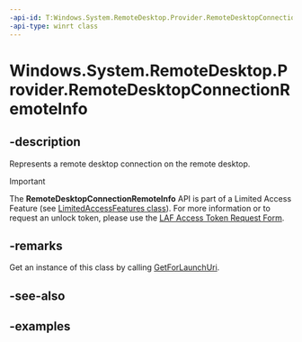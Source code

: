 ```yaml
---
-api-id: T:Windows.System.RemoteDesktop.Provider.RemoteDesktopConnectionRemoteInfo
-api-type: winrt class
---
```


# Windows.System.RemoteDesktop.Provider.RemoteDesktopConnectionRemoteInfo

<!--
public sealed class RemoteDesktopConnectionRemoteInfo : System.IDisposable
-->


## -description

Represents a remote desktop connection on the remote desktop.

> [!IMPORTANT]
> The **RemoteDesktopConnectionRemoteInfo** API is part of a Limited Access Feature (see [LimitedAccessFeatures class](/uwp/api/windows.applicationmodel.limitedaccessfeatures)). For more information or to request an unlock token, please use the [LAF Access Token Request Form](https://go.microsoft.com/fwlink/?linkid=2271232&clcid=0x409).

## -remarks

Get an instance of this class by calling [GetForLaunchUri](xref:Windows.System.RemoteDesktop.Provider.RemoteDesktopConnectionRemoteInfo.GetForLaunchUri(Windows.Foundation.Uri,Windows.UI.WindowId)).

## -see-also

## -examples


